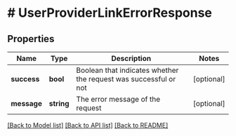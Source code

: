# # UserProviderLinkErrorResponse

## Properties

Name | Type | Description | Notes
------------ | ------------- | ------------- | -------------
**success** | **bool** | Boolean that indicates whether the request was successful or not | [optional]
**message** | **string** | The error message of the request | [optional]

[[Back to Model list]](../README.md#documentation-for-models) [[Back to API list]](../README.md#documentation-for-api-endpoints) [[Back to README]](../README.md)
